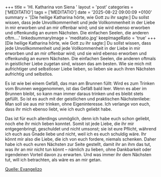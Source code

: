 +++
title = 'Hl. Katharina von Siena  '
layout = 'post'
categories = ['MEDITATIO']
tags = ['MEDITATIO']
date = '2025-08-22 09:00:09 +0100'
summary = '[Die heilige Katharina hörte, wie Gott zu ihr sagte:] Du sollst wissen, dass jede Unvollkommenheit und jede Vollkommenheit in der Liebe in mir erworben und an mir offenbar wird; und sie wird ebenso erworben und offenkundig an eurem Nächsten. Die einfachen Seelen, die anderen oftm....'
linkedsummaryImage = 'meditatio.jpg'
keepImageRatio = 'true'
+++
[Die heilige Katharina hörte, wie Gott zu ihr sagte:] Du sollst wissen, dass jede Unvollkommenheit und jede Vollkommenheit in der Liebe in mir erworben und an mir offenbar wird; und sie wird ebenso erworben und offenkundig an eurem Nächsten. Die einfachen Seelen, die anderen oftmals in geistlicher Liebe zugetan sind, wissen das am besten.<!--more--> Wie sie mich mit aufrichtiger und selbstloser Liebe lieben, so lieben sie auch ihren Nächsten aufrichtig und selbstlos.
 
Es ist wie bei einem Gefäß, das man am Brunnen füllt: Wird es zum Trinken vom Brunnen weggenommen, ist das Gefäß bald leer. Wenn es aber im Brunnen bleibt, so kann man immer daraus trinken und es bleibt stets gefüllt. So ist es auch mit der geistlichen und praktischen Nächstenliebe: Man soll sie aus mir trinken, ohne Eigeninteresse. Ich verlange von euch, dass ihr mich ebenso liebt, wie ich euch geliebt habe.
 
Das ist für euch allerdings unmöglich, denn ich habe euch schon geliebt, noch ehe ihr mich lieben konntet. Somit ist jede Liebe, die ihr mir entgegenbringt, geschuldet und nicht umsonst; sie ist eure Pflicht, während ich euch aus Gnade liebe und nicht, weil ich es euch schuldig wäre. Ihr könnt mir also die Liebe, die ich von euch fordere, niemals schenken. Daher habe ich euch euren Nächsten zur Seite gestellt, damit ihr an ihm das tut, was ihr an mir nicht tun könnt – nämlich zu lieben, ohne Dankbarkeit oder irgendeinen Vorteil davon zu erwarten. Und was immer ihr dem Nächsten tut, will ich betrachten, als wäre es an mir getan.


[Quelle: Evangelizo](https://evangeliumtagfuertag.org/DE/gospel)

